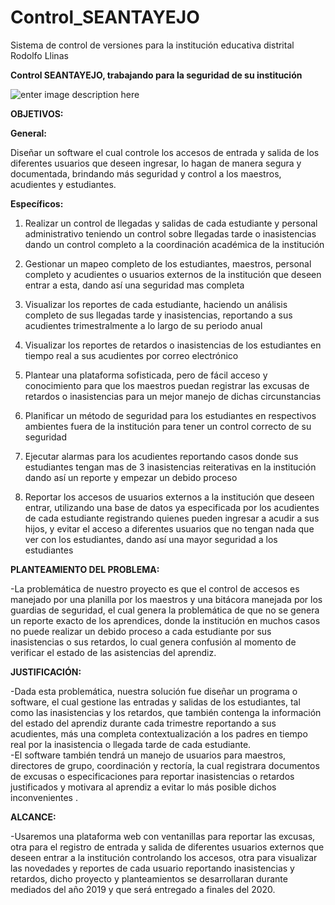 # Control_SEANTAYEJO

Sistema de control de versiones para la institución educativa distrital Rodolfo Llinas 

**Control SEANTAYEJO, trabajando para la seguridad de su institución**

![enter image description here](https://lh3.googleusercontent.com/-gFycTAsMtBxMXfbULCZ4QuYkspbx6y-2hgokP87ol6XA8mvLpjBlwlCvq-eAoECuErJv6r_Jr3wYA)

**OBJETIVOS:**

**General:**

Diseñar un software el cual controle los accesos de entrada y salida de los diferentes usuarios que deseen ingresar, lo hagan de manera segura y documentada, brindando más seguridad y control a los maestros, acudientes y estudiantes.

**Específicos:**

1) Realizar un control de llegadas y salidas de cada estudiante y personal administrativo teniendo un control sobre llegadas tarde o inasistencias dando un control completo a la coordinación académica de la institución

2) Gestionar un mapeo completo de los estudiantes, maestros, personal completo y acudientes o usuarios externos de la institución que deseen entrar a esta, dando así una seguridad mas completa

3) Visualizar los reportes de cada estudiante, haciendo un análisis completo de sus llegadas tarde y inasistencias, reportando a sus acudientes trimestralmente a lo largo de su periodo anual

4) Visualizar los reportes de retardos o inasistencias de los estudiantes en tiempo real a sus acudientes por correo electrónico

5) Plantear una plataforma sofisticada, pero de fácil acceso y conocimiento para que los maestros puedan registrar las excusas de retardos o inasistencias para un mejor manejo de dichas circunstancias

6) Planificar un método de seguridad para los estudiantes en respectivos ambientes fuera de la institución para tener un control correcto de su seguridad

7) Ejecutar alarmas para los acudientes reportando casos donde sus estudiantes tengan mas de 3 inasistencias reiterativas en la institución dando así un reporte y empezar un debido proceso

8) Reportar los accesos de usuarios externos a la institución que deseen entrar, utilizando una base de datos ya especificada por los acudientes de cada estudiante registrando quienes pueden ingresar a acudir a sus hijos, y evitar el acceso a diferentes usuarios que no tengan nada que ver con los estudiantes, dando así una mayor seguridad a los estudiantes

**PLANTEAMIENTO DEL PROBLEMA:**

-La problemática de nuestro proyecto es que el control de accesos es manejado por una planilla por los maestros y una bitácora manejada por los guardias de seguridad, el cual genera la problemática de que no se genera un reporte exacto de los aprendices, donde la institución en muchos casos no puede realizar un debido proceso a cada estudiante por sus inasistencias o sus retardos, lo cual genera confusión al momento de verificar el estado de las asistencias del aprendiz.

**JUSTIFICACIÓN:**

-Dada esta problemática, nuestra solución fue diseñar un programa o software, el cual gestione las entradas y salidas de los estudiantes, tal como las inasistencias y los retardos, que también contenga la información del estado del aprendiz durante cada trimestre reportando a sus acudientes, más una completa contextualización a los padres en tiempo real por la inasistencia o llegada tarde de cada estudiante.  
-El software también tendrá un manejo de usuarios para maestros, directores de grupo, coordinación y rectoría, la cual registrara documentos de excusas o especificaciones para reportar inasistencias o retardos justificados y motivara al aprendiz a evitar lo más posible dichos inconvenientes .

**ALCANCE:**

-Usaremos una plataforma web con ventanillas para reportar las excusas, otra para el registro de entrada y salida de diferentes usuarios externos que deseen entrar a la institución controlando los accesos, otra para visualizar las novedades y reportes de cada usuario reportando inasistencias y retardos, dicho proyecto y planteamientos se desarrollaran durante mediados del año 2019 y que será entregado a finales del 2020.
